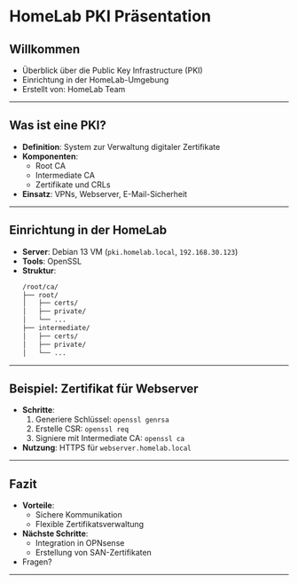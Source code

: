 # HomeLab PKI Präsentation

## Willkommen
- Überblick über die Public Key Infrastructure (PKI)
- Einrichtung in der HomeLab-Umgebung
- Erstellt von: HomeLab Team

---

## Was ist eine PKI?
- **Definition**: System zur Verwaltung digitaler Zertifikate
- **Komponenten**:
  - Root CA
  - Intermediate CA
  - Zertifikate und CRLs
- **Einsatz**: VPNs, Webserver, E-Mail-Sicherheit

---

## Einrichtung in der HomeLab
- **Server**: Debian 13 VM (`pki.homelab.local`, `192.168.30.123`)
- **Tools**: OpenSSL
- **Struktur**:
  ```bash
  /root/ca/
  ├── root/
  │   ├── certs/
  │   ├── private/
  │   └── ...
  ├── intermediate/
  │   ├── certs/
  │   ├── private/
  │   └── ...
  ```

---

## Beispiel: Zertifikat für Webserver
- **Schritte**:
  1. Generiere Schlüssel: `openssl genrsa`
  2. Erstelle CSR: `openssl req`
  3. Signiere mit Intermediate CA: `openssl ca`
- **Nutzung**: HTTPS für `webserver.homelab.local`

---

## Fazit
- **Vorteile**:
  - Sichere Kommunikation
  - Flexible Zertifikatsverwaltung
- **Nächste Schritte**:
  - Integration in OPNsense
  - Erstellung von SAN-Zertifikaten
- Fragen?

---